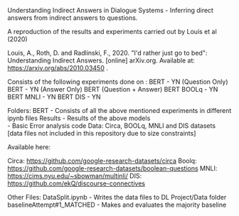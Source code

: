 Understanding Indirect Answers in Dialogue Systems - Inferring direct answers from indirect answers to questions. 

A reproduction of the results and experiments carried out by Louis et al (2020) 

Louis, A., Roth, D. and Radlinski, F., 2020. "I'd rather just go to bed": Understanding Indirect Answers. [online] arXiv.org. Available at: <https://arxiv.org/abs/2010.03450> . 


Consists of the following experiments done on :
BERT - YN (Question Only) 
BERT - YN (Answer Only)
BERT (Question + Answer)
BERT BOOLq - YN
BERT MNLI - YN
BERT DIS - YN

Folders:
BERT - Consists of all the above mentioned experiments in different ipynb files
Results - Results of the above models  
    - Basic Error analysis code
Data: Circa, BOOLq, MNLI and DIS datasets [data files not included in this repository due to size constraints]

Available here:

Circa: https://github.com/google-research-datasets/circa
Boolq: https://github.com/google-research-datasets/boolean-questions
MNLI: https://cims.nyu.edu/~sbowman/multinli/
DIS: https://github.com/ekQ/discourse-connectives

Other Files:
DataSplit.ipynb - Writes the data files to DL Project/Data folder
baselineAttempt#1_MATCHED - Makes and evaluates the majority baseline


